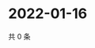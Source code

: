 # 2022-01-16

共 0 条

<!-- BEGIN WEIBO -->
<!-- 最后更新时间 Sun Jan 16 2022 10:04:18 GMT+0800 (China Standard Time) -->

<!-- END WEIBO -->
